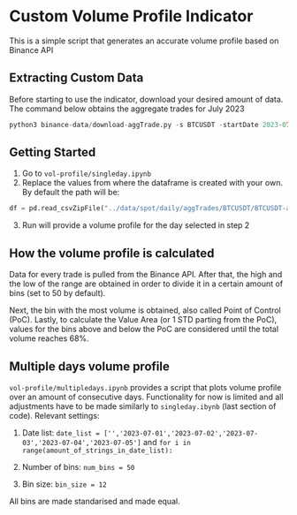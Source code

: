 # Custom Volume Profile Indicator

This is a simple script that generates an accurate volume profile based on Binance API

## Extracting Custom Data

Before starting to use the indicator, download your desired amount of data. The command below obtains the aggregate trades for July 2023

```python
python3 binance-data/download-aggTrade.py -s BTCUSDT -startDate 2023-07-01 -endDate 2023-07-31  -t spot -skip-monthly 1
```

## Getting Started

1. Go to `vol-profile/singleday.ipynb`
2. Replace the values from where the dataframe is created with your own. By default the path will be:

```python
df = pd.read_csvZipFile("../data/spot/daily/aggTrades/BTCUSDT/BTCUSDT-aggTrades-YYYY-MM-DD.zip".open("BTCUSDT-aggTrades-YYYY-MM-DD.csv"), names=["aggregated_id","price","quantity","first_trade_id","last_trade_id","last_timestamp","is_buyer_maker","is_best_match"])
```

3. Run will provide a volume profile for the day selected in step 2

## How the volume profile is calculated

Data for every trade is pulled from the Binance API. After that, the high and the low of the range are obtained in order to divide it in a certain amount of bins (set to 50 by default).

Next, the bin with the most volume is obtained, also called Point of Control (PoC). Lastly, to calculate the Value Area (or 1 STD parting from the PoC), values for the bins above and below the PoC are considered until the total volume reaches 68%.

## Multiple days volume profile

`vol-profile/multipledays.ipynb` provides a script that plots volume profile over an amount of consecutive days. Functionality for now is limited and all adjustments have to be made similarly to `singleday.ibynb` (last section of code). Relevant settings:

1. Date list: `date_list = ['','2023-07-01','2023-07-02','2023-07-03','2023-07-04','2023-07-05']` and `for i in range(amount_of_strings_in_date_list):`

2. Number of bins: `num_bins = 50`

3. Bin size: `bin_size = 12`

All bins are made standarised and made equal.

